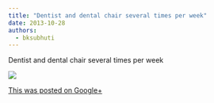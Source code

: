```yaml
---
title: "Dentist and dental chair several times per week"
date: 2013-10-28
authors: 
  - bksubhuti
---
```


Dentist and dental chair several times per week﻿

![](https://lh6.googleusercontent.com/-RI5RweILLYk/Um3_lqaSsUI/AAAAAAAAHks/cDzykcng1LQ/w506-h750/13%2B-%2B1)

[This was posted on Google+](https://plus.google.com/+BhikkhuSubhuti/posts/1riSt8FhrS1)